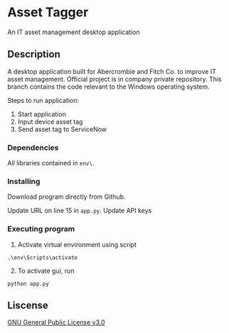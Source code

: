 # Asset Tagger

An IT asset management desktop application 

## Description

A desktop application built for Abercrombie and Fitch Co. to improve IT asset management. Official project is in company private repository. This branch contains the code relevant to the Windows operating system. 

Steps to run application: 
1. Start application
2. Input device asset tag
3. Send asset tag to ServiceNow

### Dependencies

All libraries contained in `env\`.

### Installing

Download program directly from Github.

Update URL on line 15 in `app.py`.
Update API keys

### Executing program

1.	Activate virtual environment using script 
```
.\env\Scripts\activate
```  
2.	To activate gui, run
```
python app.py 
```

## Liscense 

[GNU General Public License v3.0](https://choosealicense.com/licenses/gpl-3.0/)

